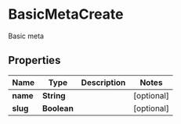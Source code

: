 

# BasicMetaCreate

Basic meta

## Properties

| Name | Type | Description | Notes |
|------------ | ------------- | ------------- | -------------|
|**name** | **String** |  |  [optional] |
|**slug** | **Boolean** |  |  [optional] |



